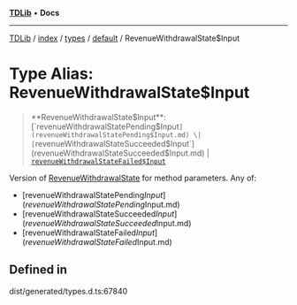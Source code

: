 [**TDLib**](../../../../../../README.md) • **Docs**

***

[TDLib](../../../../../../modules.md) / [index](../../../../../README.md) / [types](../../../README.md) / [default](../README.md) / RevenueWithdrawalState$Input

# Type Alias: RevenueWithdrawalState$Input

> **RevenueWithdrawalState$Input**: [`revenueWithdrawalStatePending$Input`](revenueWithdrawalStatePending$Input.md) \| [`revenueWithdrawalStateSucceeded$Input`](revenueWithdrawalStateSucceeded$Input.md) \| [`revenueWithdrawalStateFailed$Input`](revenueWithdrawalStateFailed$Input.md)

Version of [RevenueWithdrawalState](RevenueWithdrawalState.md) for method parameters.
Any of:
- [revenueWithdrawalStatePending$Input](revenueWithdrawalStatePending$Input.md)
- [revenueWithdrawalStateSucceeded$Input](revenueWithdrawalStateSucceeded$Input.md)
- [revenueWithdrawalStateFailed$Input](revenueWithdrawalStateFailed$Input.md)

## Defined in

dist/generated/types.d.ts:67840

